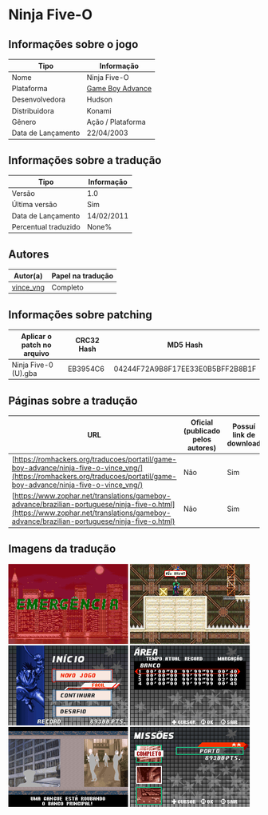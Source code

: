 # Ninja Five-O

## Informações sobre o jogo

| Tipo | Informação |
| ----------- | ----------- |
| Nome | Ninja Five\-O |
| Plataforma | [Game Boy Advance](../) |
| Desenvolvedora | Hudson |
| Distribuidora | Konami |
| Gênero | Ação / Plataforma |
| Data de Lançamento | 22/04/2003 |

## Informações sobre a tradução

| Tipo | Informação |
| ----------- | ----------- |
| Versão | 1\.0 |
| Última versão | Sim |
| Data de Lançamento | 14/02/2011 |
| Percentual traduzido | None% |

## Autores

| Autor(a) | Papel na tradução |
| ----------- | ----------- |
| [vince\_vng](../../../autores/vince_vng/) | Completo |

## Informações sobre patching

| Aplicar o patch no arquivo | CRC32 Hash | MD5 Hash |
| ----------- | ----------- | ----------- |
| Ninja Five\-0 \(U\)\.gba | EB3954C6 | 04244F72A9B8F17EE33E0B5BFF2B8B1F |

## Páginas sobre a tradução

| URL | Oficial (publicado pelos autores) | Possuí link de download |
| ----------- | ----------- | ----------- |
| [https://romhackers.org/traducoes/portatil/game-boy-advance/ninja-five-o-vince_vng/](https://romhackers.org/traducoes/portatil/game-boy-advance/ninja-five-o-vince_vng/) | Não | Sim |
| [https://www.zophar.net/translations/gameboy-advance/brazilian-portuguese/ninja-five-o.html](https://www.zophar.net/translations/gameboy-advance/brazilian-portuguese/ninja-five-o.html) | Não | Sim |

## Imagens da tradução

![Imagem de exemplo da tradução 1](1.png)
![Imagem de exemplo da tradução 2](2.png)
![Imagem de exemplo da tradução 3](3.png)
![Imagem de exemplo da tradução 4](4.png)
![Imagem de exemplo da tradução 5](5.png)
![Imagem de exemplo da tradução 6](6.png)